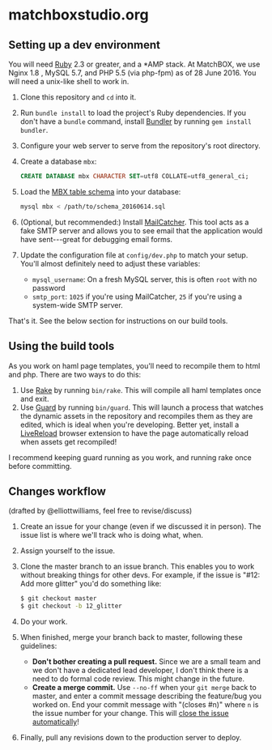 # matchboxstudio.org

## Setting up a dev environment

You will need [Ruby][rb] 2.3 or greater, and a *AMP stack. At MatchBOX, we use Nginx 1.8 , MySQL 5.7, and PHP 5.5 (via php-fpm) as of 28 June 2016. You will need a unix-like shell to work in.

1. Clone this repository and `cd` into it.
2. Run `bundle install` to load the project's Ruby dependencies. If you don't have a `bundle` command, install [Bundler][b] by running `gem install bundler`.
3. Configure your web server to serve from the repository's root directory.
3. Create a database `mbx`:
    
    ```sql
    CREATE DATABASE mbx CHARACTER SET=utf8 COLLATE=utf8_general_ci;
    ```
    
4. Load the [MBX table schema][sql] into your database:
    
    ```sh
    mysql mbx < /path/to/schema_20160614.sql
    ```
    
5. (Optional, but recommended:) Install [MailCatcher][mc]. This tool acts as a fake SMTP server and allows you to see email that the application would have sent---great for debugging email forms.
5. Update the configuration file at `config/dev.php` to match your setup. You'll almost definitely need to adjust these variables:

    - `mysql_username`: On a fresh MySQL server, this is often `root` with no password
    - `smtp_port`: `1025` if you're using MailCatcher, `25` if you're using a system-wide SMTP server.
    
That's it. See the below section for instructions on our build tools.

[rb]: https://www.ruby-lang.org/en/
[b]: http://bundler.io
[sql]: https://github.com/matchboxcowork/dev/blob/master/schema_20160614.sql
[mc]: https://mailcatcher.me

## Using the build tools

As you work on haml page templates, you'll need to recompile them to html and php. There are two ways to do this:

1. Use [Rake][rake] by running `bin/rake`. This will compile all haml templates once and exit.
2. Use [Guard][guard] by running `bin/guard`. This will launch a process that watches the dynamic assets in the repository and recompiles them as they are edited, which is ideal when you're developing. Better yet, install a [LiveReload][lr] browser extension to have the page automatically reload when assets get recompiled!

[rake]: https://github.com/ruby/rake
[guard]: http://guardgem.org
[lr]: http://livereload.com/extensions#installing-sections

I recommend keeping guard running as you work, and running rake once before committing.

## Changes workflow
(drafted by @elliottwilliams, feel free to revise/discuss)

1. Create an issue for your change (even if we discussed it in person). The issue list is where we'll track who is doing what, when.
2. Assign yourself to the issue.
3. Clone the master branch to an issue branch. This enables you to work without breaking things for other devs. For example, if the issue is "#12: Add more glitter" you'd do something like:
    
    ```sh
    $ git checkout master
    $ git checkout -b 12_glitter
    ```
    
3. Do your work.
4. When finished, merge your branch back to master, following these guidelines:

    - **Don't bother creating a pull request.** Since we are a small team and we don't have a dedicated lead developer, I don't think there is a need to do formal code review. This might change in the future.
    - **Create a merge commit.** Use `--no-ff` when your `git merge` back to master, and enter a commit message describing the feature/bug you worked on. End your commit message with "(closes #n)" where `n` is the issue number for your change. This will [close the issue automatically](https://help.github.com/articles/closing-issues-via-commit-messages/)!

5. Finally, pull any revisions down to the production server to deploy.
